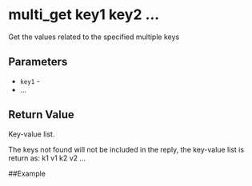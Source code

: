 # multi_get key1 key2 ...

Get the values related to the specified multiple keys

## Parameters

* `key1` -
* ...

## Return Value

Key-value list.

The keys not found will not be included in the reply, the key-value list is return as: k1 v1 k2 v2 ...

##Example
